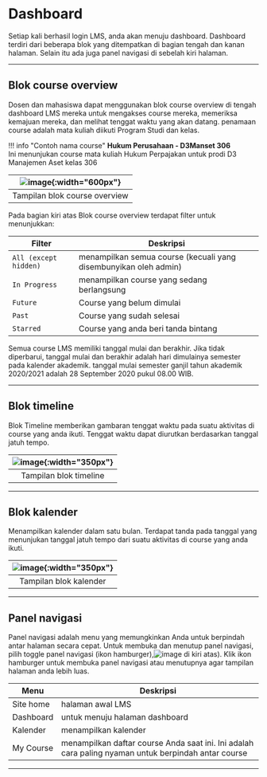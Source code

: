 # Dashboard
Setiap kali berhasil login LMS, anda akan menuju dashboard. Dashboard terdiri dari beberapa blok yang ditempatkan di bagian tengah dan kanan halaman. Selain itu ada juga panel navigasi di sebelah kiri halaman.

----------------------------

## Blok course overview
Dosen dan mahasiswa dapat menggunakan blok course overview di tengah dashboard LMS mereka untuk mengakses course mereka, memeriksa kemajuan mereka, dan melihat tenggat waktu yang akan datang. penamaan course adalah mata kuliah diikuti Program Studi dan kelas.

!!! info "Contoh nama course"
    **Hukum Perusahaan - D3Manset 306**  
    Ini menunjukan course mata kuliah Hukum Perpajakan untuk prodi D3 Manajemen Aset kelas 306

|![image](/lms/img/dashboard/overview.png){:width="600px"}|
| :---: |  
| Tampilan blok course overview |

Pada bagian kiri atas Blok course overview terdapat filter untuk menunjukkan:

| Filter      | Deskripsi                        |
| ----------- | ------------------------------------ |
| `All (except hidden)`       | menampilkan semua course (kecuali yang disembunyikan oleh admin)  |
| `In Progress`       | menampilkan course yang sedang berlangsung |
| `Future`    | Course yang belum dimulai |
| `Past` | Course yang sudah selesai |
| `Starred` | Course yang anda beri tanda bintang |

Semua course LMS memiliki tanggal mulai dan berakhir. Jika tidak diperbarui, tanggal mulai dan berakhir adalah hari dimulainya semester pada kalender akademik. tanggal mulai semester ganjil tahun akademik 2020/2021 adalah 28 September 2020 pukul 08.00 WIB.

------------------------

## Blok timeline

Blok Timeline memberikan gambaran tenggat waktu pada suatu aktivitas di course yang anda ikuti. Tenggat waktu dapat diurutkan berdasarkan tanggal jatuh tempo.

|![image](/lms/img/dashboard/timeline.png){:width="350px"}|
| :---: |  
| Tampilan blok timeline |

---------------------

## Blok kalender

Menampilkan kalender dalam satu bulan. Terdapat tanda pada tanggal yang menunjukan tanggal jatuh tempo dari suatu aktivitas di course yang anda ikuti.

|![image](/lms/img/dashboard/kalender.png){:width="350px"}|
| :---: |  
| Tampilan blok kalender |

-------------------

## Panel navigasi

Panel navigasi adalah menu yang memungkinkan Anda untuk berpindah antar halaman secara cepat. 
Untuk membuka dan menutup panel navigasi, pilih toggle panel navigasi (ikon hamburger),![image](/lms/img/dashboard/hamburger.png) di kiri atas). Klik ikon hamburger untuk membuka panel navigasi atau menutupnya agar tampilan halaman anda lebih luas.

| Menu | Deskripsi |
| ---- | --------- |
| Site home | halaman awal LMS |
| Dashboard | untuk menuju halaman dashboard |
| Kalender | menampilkan kalender | 
| My Course | menampilkan daftar course Anda saat ini. Ini adalah cara paling nyaman untuk berpindah antar course |

------------------------